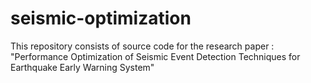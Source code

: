 # seismic-optimization
This repository consists of source code for the research paper : "Performance Optimization of Seismic Event Detection Techniques for Earthquake Early Warning System"
